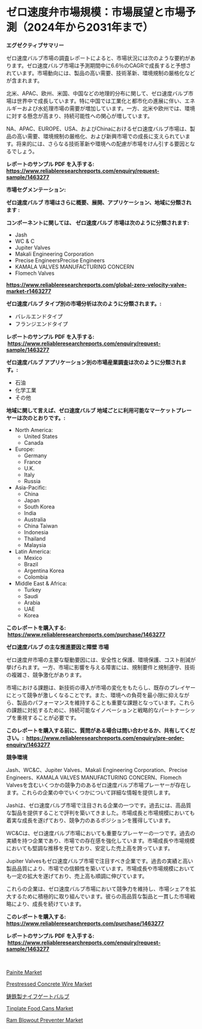 <p><h1>ゼロ速度弁市場規模：市場展望と市場予測（2024年から2031年まで）</h1></p><p><strong>エグゼクティブサマリー</strong></p>
<p><p>ゼロ速度バルブ市場の調査レポートによると、市場状況には次のような要約があります。ゼロ速度バルブ市場は予測期間中に6.6％のCAGRで成長すると予想されています。市場動向には、製品の高い需要、技術革新、環境規制の厳格化などが含まれます。</p><p>北米、APAC、欧州、米国、中国などの地理的分布に関して、ゼロ速度バルブ市場は世界中で成長しています。特に中国では工業化と都市化の進展に伴い、エネルギーおよび水処理市場の需要が増加しています。一方、北米や欧州では、環境に対する懸念が高まり、持続可能性への関心が増しています。</p><p>NA、APAC、EUROPE、USA、およびChinaにおけるゼロ速度バルブ市場は、製品の高い需要、環境規制の厳格化、および新興市場での成長に支えられています。将来的には、さらなる技術革新や環境への配慮が市場をけん引する要因となるでしょう。</p></p>
<p><strong>レポートのサンプル PDF を入手する: <a href="https://www.reliableresearchreports.com/enquiry/request-sample/1463277">https://www.reliableresearchreports.com/enquiry/request-sample/1463277</a></strong></p>
<p><strong>市場セグメンテーション:</strong></p>
<p><strong> ゼロ速度バルブ 市場はさらに概要、展開、アプリケーション、地域に分類されます :</strong></p>
<p><strong>コンポーネントに関しては、 ゼロ速度バルブ 市場は次のように分類されます: &nbsp;</strong></p>
<p><ul><li>Jash</li><li>WC & C</li><li>Jupiter Valves</li><li>Makali Engineering Corporation</li><li>Precise EngineersPrecise Engineers</li><li>KAMALA VALVES MANUFACTURING CONCERN</li><li>Flomech Valves</li></ul></p>
<p><strong><a href="https://www.reliableresearchreports.com/global-zero-velocity-valve-market-r1463277">https://www.reliableresearchreports.com/global-zero-velocity-valve-market-r1463277</a></strong></p>
<p><strong> ゼロ速度バルブ タイプ別の市場分析は次のように分類されます。:</strong></p>
<p><ul><li>バレルエンドタイプ</li><li>フランジエンドタイプ</li></ul></p>
<p><strong>レポートのサンプル PDF を入手する: &nbsp;<a href="https://www.reliableresearchreports.com/enquiry/request-sample/1463277">https://www.reliableresearchreports.com/enquiry/request-sample/1463277</a></strong></p>
<p><strong> ゼロ速度バルブ アプリケーション別の市場産業調査は次のように分類されます。:</strong></p>
<p><ul><li>石油</li><li>化学工業</li><li>その他</li></ul></p>
<p><strong>地域に関して言えば、ゼロ速度バルブ 地域ごとに利用可能なマーケットプレーヤーは次のとおりです。:</strong></p>
<p><ul>
    <li>
        North America:
        <ul>
            <li>United States</li>
            <li>Canada</li>
        </ul>
    </li>
    <li>
        Europe:
        <ul>
            <li>Germany</li>
            <li>France</li>
            <li>U.K.</li>
            <li>Italy</li>
            <li>Russia</li>
        </ul>
    </li>
    <li>
        Asia-Pacific:
        <ul>
            <li>China</li>
            <li>Japan</li>
            <li>South Korea</li>
            <li>India</li>
            <li>Australia</li>
            <li>China Taiwan</li>
            <li>Indonesia</li>
            <li>Thailand</li>
            <li>Malaysia</li>
        </ul>
    </li>
    <li>
        Latin America:
        <ul>
            <li>Mexico</li>
            <li>Brazil</li>
            <li>Argentina Korea</li>
            <li>Colombia</li>
        </ul>
    </li>
    <li>
        Middle East & Africa:
        <ul>
            <li>Turkey</li>
            <li>Saudi</li>
            <li>Arabia</li>
            <li>UAE</li>
            <li>Korea</li>
        </ul>
    </li>
    </ul></p>
<p><strong>このレポートを購入する: &nbsp;<a href="https://www.reliableresearchreports.com/purchase/1463277">https://www.reliableresearchreports.com/purchase/1463277</a></strong></p>
<p><strong>ゼロ速度バルブ の主な推進要因と障壁 市場</strong></p>
<p><p>ゼロ速度弁市場の主要な駆動要因には、安全性と保護、環境保護、コスト削減が挙げられます。一方、市場に影響を与える障害には、規制要件と規制遵守、技術の複雑さ、競争激化があります。</p><p>市場における課題は、新技術の導入が市場の変化をもたらし、既存のプレイヤーにとって競争が激しくなることです。また、環境への負荷を最小限に抑えながら、製品のパフォーマンスを維持することも重要な課題となっています。これらの課題に対処するために、持続可能なイノベーションと戦略的なパートナーシップを重視することが必要です。</p></p>
<p><strong>このレポートを購入する前に、質問がある場合は問い合わせるか、共有してください。:&nbsp; <a href="https://www.reliableresearchreports.com/enquiry/pre-order-enquiry/1463277">https://www.reliableresearchreports.com/enquiry/pre-order-enquiry/1463277</a></strong></p>
<p><strong>競争環境</strong></p>
<p><p>Jash、WC&C、Jupiter Valves、Makali Engineering Corporation、Precise Engineers、KAMALA VALVES MANUFACTURING CONCERN、Flomech Valvesを含むいくつかの競争力のあるゼロ速度バルブ市場プレーヤーが存在します。これらの企業の中でいくつかについて詳細な情報を提供します。</p><p>Jashは、ゼロ速度バルブ市場で注目される企業の一つです。過去には、高品質な製品を提供することで評判を築いてきました。市場成長と市場規模においても着実な成長を遂げており、競争力のあるポジションを獲得しています。</p><p>WC&Cは、ゼロ速度バルブ市場においても重要なプレーヤーの一つです。過去の実績を持つ企業であり、市場での存在感を強化しています。市場成長や市場規模においても堅調な推移を見せており、安定した売上高を誇っています。</p><p>Jupiter Valvesもゼロ速度バルブ市場で注目すべき企業です。過去の実績と高い製品品質により、市場での信頼性を築いています。市場成長や市場規模においても一定の拡大を遂げており、売上高も順調に伸びています。</p><p>これらの企業は、ゼロ速度バルブ市場において競争力を維持し、市場シェアを拡大するために積極的に取り組んでいます。彼らの高品質な製品と一貫した市場戦略により、成長を続けています。</p></p>
<p><strong>このレポートを購入する: &nbsp; <a href="https://www.reliableresearchreports.com/purchase/1463277">https://www.reliableresearchreports.com/purchase/1463277</a></strong></p>
<p><strong>レポートのサンプル PDF を入手する: &nbsp;<a href="https://www.reliableresearchreports.com/enquiry/request-sample/1463277">https://www.reliableresearchreports.com/enquiry/request-sample/1463277</a></strong><strong></strong></p>
<p>&nbsp;</p>
<p><p><a href="https://issuu.com/reportprime-2/docs/painite-market-size-2030.pptx">Painite Market</a></p><p><a href="https://issuu.com/reportprime-2/docs/prestressed-concrete-wire-market-size-2030.pptx">Prestressed Concrete Wire Market</a></p><p><a href="https://github.com/cbigkbh02719/Market-Research-Report-List-1/blob/main/911411230952.md">鋳鉄製ナイフゲートバルブ</a></p><p><a href="https://www.linkedin.com/pulse/tinplate-food-cans-market-analysis-examines-its-scope-growth-opportunities-uezac?trackingId=mp%2B%2F%2Fy0pIGyACC33nRh%2FdQ%3D%3D">Tinplate Food Cans Market</a></p><p><a href="https://view.publitas.com/reportprime-1/ram-blowout-preventer-market-trends-forecast-and-competitive-analysis-to-2031/">Ram Blowout Preventer Market</a></p></p>